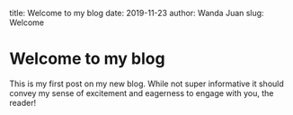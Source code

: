 title: Welcome to my blog
date: 2019-11-23
author: Wanda Juan
slug: Welcome


# Welcome to my blog

This is my first post on my new blog. While not super informative it
should convey my sense of excitement and eagerness to engage with you,
the reader!